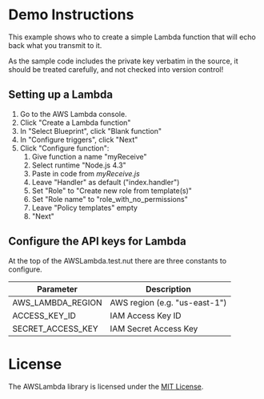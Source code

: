 # Demo Instructions

This example shows who to create a simple Lambda function that will echo back what you transmit to it.

As the sample code includes the private key verbatim in the source, it should be treated carefully, and not checked into version control!

## Setting up a Lambda

1. Go to the AWS Lambda console.
1. Click "Create a Lambda function"
1. In "Select Blueprint", click "Blank function"
1. In "Configure triggers", click "Next"
1. Click "Configure function":
    1. Give function a name "myReceive"
    1. Select runtime "Node.js 4.3"
    1. Paste in code from *myReceive.js*
    1. Leave "Handler" as default ("index.handler")
    1. Set "Role" to "Create new role from template(s)"
    1. Set "Role name" to "role_with_no_permissions"
    1. Leave "Policy templates" empty
    1. "Next"


## Configure the API keys for Lambda

At the top of the AWSLambda.test.nut there are three constants to configure.

Parameter             | Description
----------------------| -----------
AWS_LAMBDA_REGION     | AWS region (e.g. "us-east-1")
ACCESS_KEY_ID         | IAM Access Key ID
SECRET_ACCESS_KEY     | IAM Secret Access Key

# License

The AWSLambda library is licensed under the [MIT License](../LICENSE).
